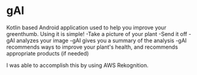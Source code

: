# gAI
Kotlin based Android application used to help you improve your greenthumb.
Using it is simple!
-Take a picture of your plant
-Send it off
-gAI analyzes your image
-gAI gives you a summary of the analysis
-gAI recommends ways to improve your plant's health, and recommends appropriate products (if needed)

I was able to accomplish this by using AWS Rekognition.
